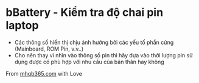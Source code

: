 # bBattery - Kiểm tra độ chai pin laptop

- Các thông số hiển thị chịu ảnh hưởng bởi các yếu tố phần cứng (Mainboard, ROM Pin, v.v..)
- Cho nên thay vì nhìn vào thông số pin thì hãy dựa vào thời lượng pin sử dụng được có phù hợp với nhu cầu của bản thân hay không

From [mhqb365.com](https://mhqb365.com) with Love
